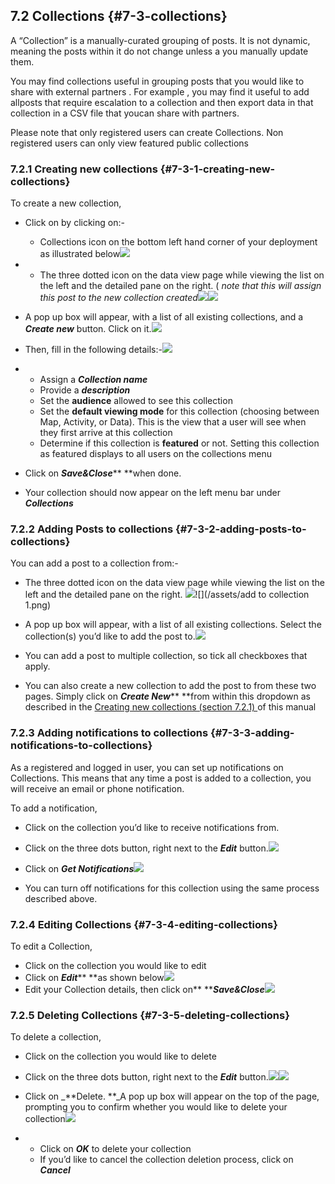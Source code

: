 ## 7.2 Collections {#7-3-collections}

A “Collection” is a manually-curated grouping of posts. It is not dynamic, meaning the posts within it do not change unless a you manually update them.

You may find collections useful in grouping posts that you would like to share with external partners . For example , you may find it useful to add allposts that require escalation to a collection and then export data in that collection in a CSV file that youcan share with partners.

Please note that only registered users can create Collections. Non registered users can only view featured public collections

### 7.2.1 Creating new collections {#7-3-1-creating-new-collections}

To create a new collection,

* Click on by clicking on:-

  * Collections icon on the bottom left hand corner of your deployment as illustrated below![](https://lh6.googleusercontent.com/akIH4QSPLE0wUz1Z_Tm7cRwfPjJ4ifZ53v_nK2DXmhbiY2BnhkyY80BGO0ZkXWbDWSTnPzfYHPIm52cO_i3ImWYog_-WYbw8zJN4gGh5RbCwbin2rcWtJYExrUZWkBbl6Mq0p0Ow)

* * The three dotted icon on the data view page while viewing the list on the left and the detailed pane on the right. \( _note that this will assign this post to the new collection created_![](/assets/Three_dots_map_mode.png)![](/assets/Create_new_collection_1.png)

* A pop up box will appear, with a list of all existing collections, and a _**Create new**_ button. Click on it.![](https://lh5.googleusercontent.com/XOGzsLzec-Uh7DN6Xiln-2H94Fj58ANvzqv4Swp22nYIhOdUY2R9kNRel-1lf0veu5kUD9DdrMbvCCGDgEHSOUqCViIt3kqiQyQJndYliYssfM-bHyzlYi1qDgWvuqxNYvq010ln)

* Then, fill in the following details:-![](/assets/create_new_collection_details.png)

* * Assign a _**Collection name**_
  * Provide a _**description**_
  * Set the **audience** allowed to see this collection
  * Set the **default viewing mode** for this collection \(choosing between Map, Activity, or Data\). This is the view that a user will see when they first arrive at this collection
  * Determine if this collection is **featured** or not. Setting this collection as featured displays to all users on the collections menu
* Click on _**Save&Close**_** **when done.
* Your collection should now appear on the left menu bar under _**Collections**_

### 7.2.2 Adding Posts to collections {#7-3-2-adding-posts-to-collections}

You can add a post to a collection from:-

* The three dotted icon on the data view page while viewing the list on the left and the detailed pane on the right. ![](/assets/Three_dots_map_mode.png)![](/assets/add to collection 1.png)
* A pop up box will appear, with a list of all existing collections. Select the collection\(s\) you’d like to add the post to.![](https://lh6.googleusercontent.com/H53vTU2fg54hXzQHCHUa8tzAn79ZFlU5_zldZsVzMHR1gYXU7VZxKWyMr1GJg8H-y2GejD9oO-wHKfTxjwASRaDkgFbrzKfqibWt0DtRM_g_h-ctIvyZcF2ZfJsoIIDgtmKq7hFt)

* You can add a post to multiple collection, so tick all checkboxes that apply.

* You can also create a new collection to add the post to from these two pages. Simply click on _**Create New**_** **from within this dropdown as described in the [Creating new collections \(section 7.2.1\) ](#7-3-1-creating-new-collections)of this manual

### 7.2.3 Adding notifications to collections {#7-3-3-adding-notifications-to-collections}

As a registered and logged in user, you can set up notifications on Collections. This means that any time a post is added to a collection, you will receive an email or phone notification.

To add a notification,

* Click on the collection you’d like to receive notifications from.
* Click on the three dots button, right next to the _**Edit**_ button.![](/assets/three_dots_collection.png)

* Click on _**Get Notifications**_![](/assets/notifications_collection.png)

* You can turn off notifications for this collection using the same process described above.

### 7.2.4 Editing Collections {#7-3-4-editing-collections}

To edit a Collection,

* Click on the collection you would like to edit
* Click on _**Edit**_** **as shown below![](/assets/edit_collection.png)
* Edit your Collection details, then click on** **_**Save&Close**_![](/assets/Edit_collection_two.png)

### 7.2.5 Deleting Collections {#7-3-5-deleting-collections}

To delete a collection,

* Click on the collection you would like to delete
* Click on the three dots button, right next to the _**Edit**_ button.![](/assets/three_dots_collection.png)![](/assets/delete_collection.png)

* Click on _**Delete. **_A pop up box will appear on the top of the page, prompting you to confirm whether you would like to delete your collection![](https://lh4.googleusercontent.com/N4XURq1yEM8JrGtk38oQpG-PbEiNl57JkZDgQCHdC1Xzgra1t6IrCcyPU7j5iKoayvxkO8Dur1_EjYPSkuWU99mWQoaN6wZGMUDR5kCdWibx97jx2sFAnPtiT6sWoz2kr3VFLOOE)

* * Click on _**OK**_ to delete your collection
  * If you’d like to cancel the collection deletion process, click on _**Cancel**_



